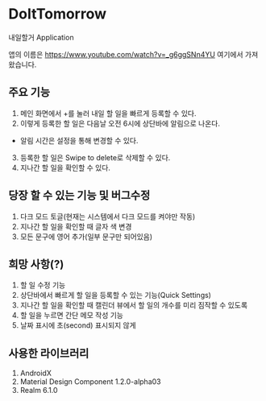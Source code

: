 # DoItTomorrow
내일할거 Application

앱의 이름은 https://www.youtube.com/watch?v=_g6ggSNn4YU 여기에서 가져왔습니다.

## 주요 기능
1. 메인 화면에서 +를 눌러 내일 할 일을 빠르게 등록할 수 있다.
2. 이렇게 등록한 할 일은 다음날 오전 6시에 상단바에 알림으로 나온다.
  - 알림 시간은 설정을 통해 변경할 수 있다.
3. 등록한 할 일은 Swipe to delete로 삭제할 수 있다.
4. 지나간 할 일을 확인할 수 있다.

## 당장 할 수 있는 기능 및 버그수정
1. 다크 모드 토글(현재는 시스템에서 다크 모드를 켜야만 작동)
2. 지나간 할 일을 확인할 때 글자 색 변경
3. 모든 문구에 영어 추가(일부 문구만 되어있음)

## 희망 사항(?)
1. 할 일 수정 기능
2. 상단바에서 빠르게 할 일을 등록할 수 있는 기능(Quick Settings)
3. 지나간 할 일을 확인할 때 캘린더 뷰에서 할 일의 개수를 미리 짐작할 수 있도록
4. 할 일을 누르면 간단 메모 작성 기능
5. 날짜 표시에 초(second) 표시되지 않게

## 사용한 라이브러리
1. AndroidX
2. Material Design Component 1.2.0-alpha03
3. Realm 6.1.0
